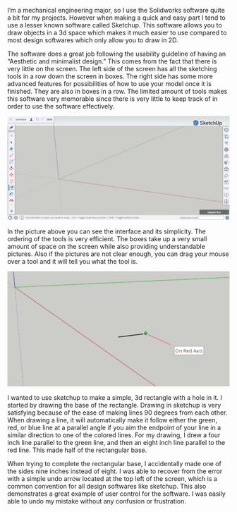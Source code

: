 I’m a mechanical engineering major, so I use the Solidworks software quite a bit for my projects. However when making a quick and easy part I tend to use a lesser known software called Sketchup. This software allows you to draw objects in a 3d space which makes it much easier to use compared to most design softwares which only allow you to draw in 2D.

The software does a great job following the usability guideline of having an “Aesthetic and minimalist design.” This comes from the fact that there is very little on the screen. The left side of the screen has all the sketching tools in a row down the screen in boxes. The right side has some more advanced features for possibilities of how to use your model once it is finished. They are also in boxes in a row. The limited amount of tools makes this software very memorable since there is very little to keep track of in order to use the software effectively.

![(https://github.com/UsabilityEngineering/ux-portfolio-JacobyJohnson34/blob/1640f03825200b07a89d4abb17293fff494ceddb/Journal%20pic%201.png)](https://github.com/UsabilityEngineering/ux-portfolio-JacobyJohnson34/blob/86392d66f52ca5c0a518825612253fddf820065e/Journal%20pic%201.png)

In the picture above you can see the interface and its simplicity. The ordering of the tools is very efficient. The boxes take up a very small amount of space on the screen while also providing understandable pictures. Also if the pictures are not clear enough, you can drag your mouse over a tool and it will tell you what the tool is. 

![(https://github.com/UsabilityEngineering/ux-portfolio-JacobyJohnson34/blob/00e3efbeeece9bad0efd84a6498a6ea4a19f0b33/Journal%20pic%202.png)](https://github.com/UsabilityEngineering/ux-portfolio-JacobyJohnson34/blob/00e3efbeeece9bad0efd84a6498a6ea4a19f0b33/Journal%20pic%202.png)

I wanted to use sketchup to make a simple, 3d rectangle with a hole in it. I started by drawing the base of the rectangle. Drawing in sketchup is very satisfying because of the ease of making lines 90 degrees from each other. When drawing a line, it will automatically make it follow either the green, red, or blue line at a parallel angle if you aim the endpoint of your line in a similar direction to one of the colored lines. For my drawing, I drew a four inch line parallel to the green line, and then an eight inch line parallel to the red line. This made half of the rectangular base. 

When trying to complete the rectangular base, I accidentally made one of the sides nine inches instead of eight. I was able to recover from the error with a simple undo arrow located at the top left of the screen, which is a common convention for all design softwares like sketchup. This also demonstrates a great example of user control for the software. I was easily able to undo my mistake without any confusion or frustration.
